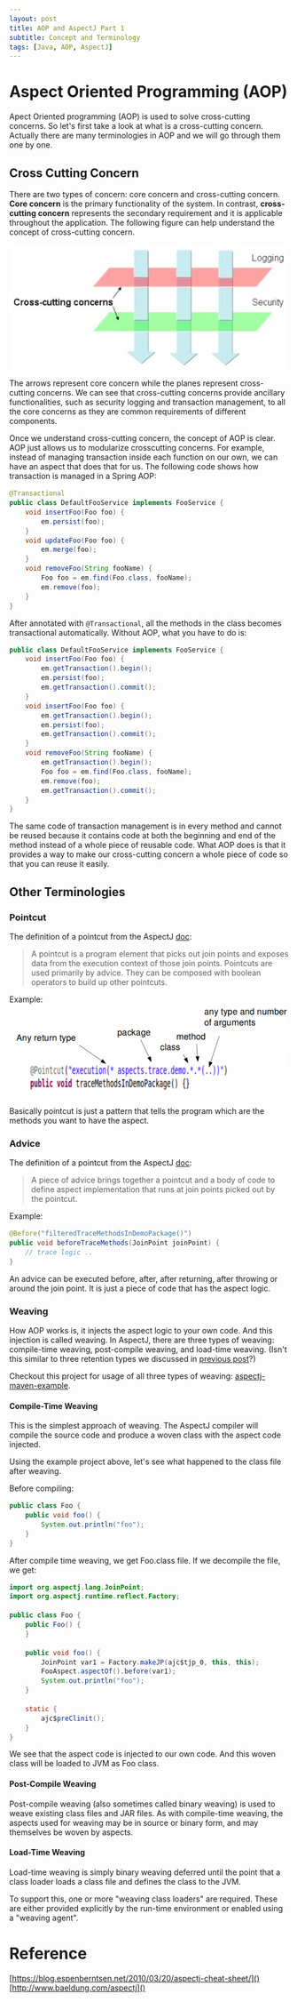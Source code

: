 ```yaml
---
layout: post
title: AOP and AspectJ Part 1
subtitle: Concept and Terminology
tags: [Java, AOP, AspectJ]
---
```


# Aspect Oriented Programming (AOP)

Apect Oriented programming (AOP) is used to solve cross-cutting concerns. So
let's first take a look at what is a cross-cutting concern. Actually there are
many terminologies in AOP and we will go through them one by one.

## Cross Cutting Concern
There are two types of concern: core concern and cross-cutting concern.
**Core concern** is the primary functionality of the system. In contrast,
**cross-cutting concern** represents the secondary requirement and it is
applicable throughout the application. The following figure can help understand
the concept of cross-cutting concern.

![Cross-cutting concern](/img/cross-cutting-concern.jpg)

The arrows represent core concern while the planes represent cross-cutting
concerns. We can see that cross-cutting concerns provide ancillary
functionalities, such as security logging and transaction management, to all the
core concerns as they are common requirements of different components.

Once we understand cross-cutting concern, the concept of AOP is clear. AOP just
allows us to modularize crosscutting concerns. For example, instead of managing
transaction inside each function on our own, we can have an aspect that does that
for us. The following code shows how transaction is managed in a Spring AOP:

```java
@Transactional
public class DefaultFooService implements FooService {
    void insertFoo(Foo foo) {
        em.persist(foo);
    }
    void updateFoo(Foo foo) {
        em.merge(foo);
    }
    void removeFoo(String fooName) {
        Foo foo = em.find(Foo.class, fooName);
        em.remove(foo);
    }
}
```

After annotated with `@Transactional`, all the methods in the class becomes
transactional automatically. Without AOP, what you have to do is:

```java
public class DefaultFooService implements FooService {
    void insertFoo(Foo foo) {
        em.getTransaction().begin();
        em.persist(foo);
        em.getTransaction().commit();
    }
    void insertFoo(Foo foo) {
        em.getTransaction().begin();
        em.persist(foo);
        em.getTransaction().commit();
    }
    void removeFoo(String fooName) {
        em.getTransaction().begin();
        Foo foo = em.find(Foo.class, fooName);
        em.remove(foo);
        em.getTransaction().commit();
    }
}
```

The same code of transaction management is in every method and cannot be reused
because it contains code at both the beginning and end of the method instead of
a whole piece of reusable code. What AOP does is that it provides a way to make
our cross-cutting concern a whole piece of code so that you can reuse it easily.

## Other Terminologies

### Pointcut
The definition of a pointcut from the AspectJ
[doc](http://www.eclipse.org/aspectj/doc/next/progguide/semantics-pointcuts.html):

>A pointcut is a program element that picks out join points and exposes data
>from the execution context of those join points. Pointcuts are used primarily
>by advice. They can be composed with boolean operators to build up other
>pointcuts.

Example:
![AspectJ Pointcut Example](/img/aspectj-pointcut-example.png)

Basically pointcut is just a pattern that tells the program which are the
methods you want to have the aspect.

### Advice
The definition of a pointcut from the AspectJ
[doc](http://www.eclipse.org/aspectj/doc/released/progguide/language-anatomy.html#advice):

>A piece of advice brings together a pointcut and a body of code to define
>aspect implementation that runs at join points picked out by the pointcut.

Example:

```java
@Before("filteredTraceMethodsInDemoPackage()")
public void beforeTraceMethods(JoinPoint joinPoint) {
    // trace logic ..
}
```
An advice can be executed before, after, after returning, after throwing or
around the join point. It is just a piece of code that has the aspect logic. 

### Weaving
How AOP works is, it injects the aspect logic to your own code. And this
injection is called weaving. In AspectJ, there are three types of weaving:
compile-time weaving, post-compile weaving, and load-time weaving. (Isn't this
similar to three retention types we discussed in [previous
post](/2017/10/12/java-annotation)?)

Checkout this project for usage of all three types of weaving:
[aspectj-maven-example](https://github.com/Barlog-M/aspectj-maven-example).

#### Compile-Time Weaving
This is the simplest approach of weaving. The AspectJ compiler will compile the
source code and produce a woven class with the aspect code injected.

Using the example project above, let's see what happened to the class file after
weaving.

Before compiling:

```java
public class Foo {
    public void foo() {
        System.out.println("foo");
    }
}
```
After compile time weaving, we get Foo.class file. If we decompile the file, we
get:

```java
import org.aspectj.lang.JoinPoint;
import org.aspectj.runtime.reflect.Factory;

public class Foo {
    public Foo() {
    }

    public void foo() {
        JoinPoint var1 = Factory.makeJP(ajc$tjp_0, this, this);
        FooAspect.aspectOf().before(var1);
        System.out.println("foo");
    }

    static {
        ajc$preClinit();
    }
}
```

We see that the aspect code is injected to our own code. And this woven class
will be loaded to JVM as Foo class.

#### Post-Compile Weaving
Post-compile weaving (also sometimes called binary weaving) is used to weave
existing class files and JAR files. As with compile-time weaving, the aspects
used for weaving may be in source or binary form, and may themselves be woven by
aspects.

#### Load-Time Weaving
Load-time weaving is simply binary weaving deferred until the point that a class
loader loads a class file and defines the class to the JVM.

To support this, one or more "weaving class loaders" are required. These are
either provided explicitly by the run-time environment or enabled using a
"weaving agent".

# Reference
[https://blog.espenberntsen.net/2010/03/20/aspectj-cheat-sheet/]()
[http://www.baeldung.com/aspectj]()
